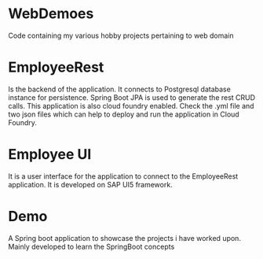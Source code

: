 # WebDemoes
Code containing my various hobby projects pertaining to web domain

# EmployeeRest

Is the backend of the application. It connects to Postgresql database instance for persistence. Spring Boot JPA is used to generate
the rest CRUD calls. This application is also cloud foundry enabled. Check the .yml file and two json files which can help 
to deploy and run the application in Cloud Foundry.

# Employee UI

It is a user interface for the application to connect to the EmployeeRest application. It is developed on SAP UI5 framework.

# Demo

A Spring boot application to showcase the projects i have worked upon.
Mainly developed to learn the SpringBoot concepts
